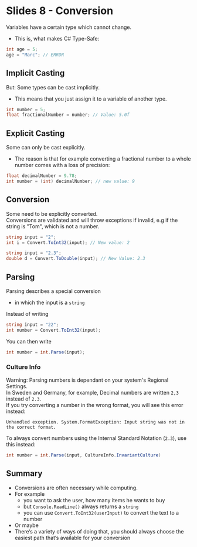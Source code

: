 # Slides 8 - Conversion

Variables have a certain type which cannot change.
- This is, what makes C# Type-Safe:

```cs
int age = 5;
age = "Marc"; // ERROR
```

## Implicit Casting
But: Some types can be cast implicitly.
- This means that you just assign it to a variable of another type.

```cs
int number = 5;
float fractionalNumber = number; // Value: 5.0f
```

## Explicit Casting
Some can only be cast explicitly.
- The reason is that for example converting a fractional number to a whole number comes with a loss of precision:

```cs
float decimalNumber = 9.78;
int number = (int) decimalNumber; // new value: 9
```

## Conversion
Some need to be explicitly converted.\
Conversions are validated and will throw exceptions if invalid, e.g if the string is "Tom", which is not a number.
```cs
string input = "2";
int i = Convert.ToInt32(input); // New value: 2
```

```cs
string input = "2.3";
double d = Convert.ToDouble(input); // New Value: 2.3
```

## Parsing
Parsing describes a special conversion
- in which the input is a `string`

Instead of writing
```cs
string input = "22";
int number = Convert.ToInt32(input);
```

You can then write
```cs
int number = int.Parse(input);
```

### Culture Info

Warning: Parsing numbers is dependant on your system's Regional Settings.\
In Sweden and Germany, for example, Decimal numbers are written `2,3` instead of `2.3`.\
If you try converting a number in the wrong format, you will see this error instead:

`Unhandled exception. System.FormatException: Input string was not in the correct format.`

To always convert numbers using the Internal Standard Notation (`2.3`), use this instead:
```cs
int number = int.Parse(input, CultureInfo.InvariantCulture)
```

## Summary

- Conversions are often necessary while computing.
- For example
  - you want to ask the user, how many items he wants to buy
  - but `Console.ReadLine()` always returns a `string`
  - you can use `Convert.ToInt32(userInput)` to convert the text to a number
- Or maybe
- There‘s a variety of ways of doing that, you should always choose the easiest
path that‘s available for your conversion
